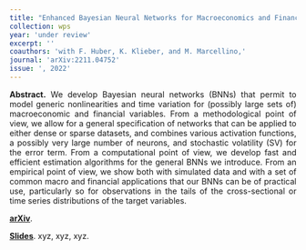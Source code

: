 ```yaml
---
title: "Enhanced Bayesian Neural Networks for Macroeconomics and Finance. [arXiv](https://arxiv.org/abs/2211.04752)"
collection: wps
year: 'under review'
excerpt: ''
coauthors: 'with F. Huber, K. Klieber, and M. Marcellino,' 
journal: 'arXiv:2211.04752'
issue: ', 2022'
---
```

<p align="justify"> <b>Abstract.</b> We develop Bayesian neural networks (BNNs) that permit to model generic nonlinearities and time variation for (possibly large sets of) macroeconomic and financial variables. From a methodological point of view, we allow for a general specification of networks that can be applied to either dense or sparse datasets, and combines various activation functions, a possibly very large number of neurons, and stochastic volatility (SV) for the error term. From a computational point of view, we develop fast and efficient estimation algorithms for the general BNNs we introduce. From an empirical point of view, we show both with simulated data and with a set of common macro and financial applications that our BNNs can be of practical use, particularly so for observations in the tails of the cross-sectional or time series distributions of the target variables.
</p>

[**arXiv**](https://arxiv.org/abs/2211.04752).

[**Slides**](https://doi.org/10.26509/frbc-wp-202305). xyz, xyz, xyz.


